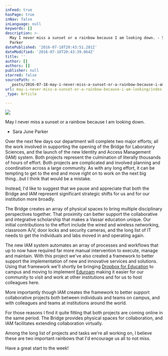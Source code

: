 ```yaml
---
inFeed: true
hasPage: true
inNav: false
inLanguage: null
keywords: []
description: >-
  May I never miss a sunset or a rainbow because I am looking down. - Sara June
  Parker  
datePublished: '2016-07-18T20:43:51.281Z'
dateModified: '2016-07-18T20:43:39.064Z'
title: ''
author: []
authors: []
publisher: null
starred: false
sourcePath: >-
  _posts/2016-07-18-may-i-never-miss-a-sunset-or-a-rainbow-because-i-am-looking.md
url: may-i-never-miss-a-sunset-or-a-rainbow-because-i-am-looking/index.html
_type: Article

---
```

![](https://the-grid-user-content.s3-us-west-2.amazonaws.com/8aa85286-3397-43a0-8fe6-65d72c7c2d47.jpg)

May I never miss a sunset or a rainbow because I am looking down.  
- Sara June Parker 

Over the next few days our department will complete two major efforts; all the work involved in supporting the opening of the Bridge for Laboratory Sciences, and the launch of the new Identity and Access Management (IAM) system. Both projects represent the culmination of literally thousands of hours of effort. Both projects are complicated and involved planning and coordination across a large community. As with any long effort, it can be tempting to get to the end and move right on to work on the next big thing...but I think that would be a mistake. 

Instead, I'd like to suggest that we pause and appreciate that both the Bridge and IAM represent significant strategic shifts for us and for our institution more broadly. 

The Bridge creates an array of physical spaces to bring multiple disciplinary perspectives together. That proximity can better support the collaborative and integrative scholarship that makes a Vassar education unique. Our initial contributions to the effort include the wired and wireless networking, classroom A/V, door locks and security cameras, and the long list of IT needs to get the individuals and labs moved in and operating again. 

The new IAM system automates an array of processes and workflows that up to now have required far more manual intervention to execute, manage and maintain. With this project we've also created a framework to better support the implementation of new and innovative services and solutions. Using that framework we'll shortly be bringing [Dropbox for Education][0] to campus and moving to implement [Eduroam][1] making it easier for our community to visit and work at other institutions and for us to host colleagues here.

More importantly though IAM creates the framework to better support collaborative projects both between individuals and teams on campus, and with colleagues and teams at institutions around the world. 

For those reasons I find it quite fitting that both projects are coming online in the same period. The Bridge provides physical spaces for collaboration, and IAM facilitates extending collaboration virtually. 

Among the long list of projects and tasks we're all working on, I believe these are two important rainbows that I'd encourage us all to not miss.

Have a great start to the week!

[0]: https://www.google.com/url?q=https%3A%2F%2Fwww.dropbox.com%2Fbusiness%2Feducation&sa=D&sntz=1&usg=AFrqEzfJayY4UBx34w9GSbCUszLn8DhHAw
[1]: https://www.google.com/url?q=https%3A%2F%2Fwww.eduroam.us%2F&sa=D&sntz=1&usg=AFrqEzeN_fi_Uw0fKmVJ0qyKXsfvpVxmnA